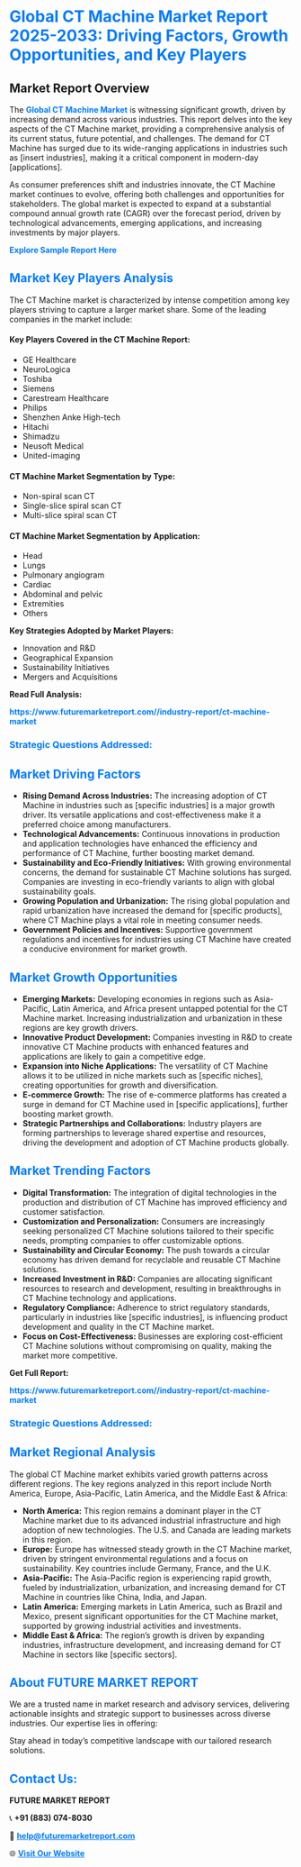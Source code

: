 <h1 style="color: #007BFF;">Global CT Machine Market Report 2025-2033: Driving Factors, Growth Opportunities, and Key Players</h1>

<section id="overview">
<h2>Market Report Overview</h2>
<p>The <a href="https://www.futuremarketreport.com//industry-report/ct-machine-market" style="color: #007BFF; text-decoration: none;"><strong>Global CT Machine Market</strong></a> is witnessing significant growth, driven by increasing demand across various industries. This report delves into the key aspects of the CT Machine market, providing a comprehensive analysis of its current status, future potential, and challenges. The demand for CT Machine has surged due to its wide-ranging applications in industries such as [insert industries], making it a critical component in modern-day [applications].</p>
<p>As consumer preferences shift and industries innovate, the CT Machine market continues to evolve, offering both challenges and opportunities for stakeholders. The global market is expected to expand at a substantial compound annual growth rate (CAGR) over the forecast period, driven by technological advancements, emerging applications, and increasing investments by major players.</p>
</section>

<section id="overview">
<p><a href="https://www.futuremarketreport.com//request-sample/reportId=80423" style="color: #007BFF; text-decoration: none;"><strong>Explore Sample Report Here</strong></a></p>
</section>

<section id="key-players">
<h2 style="color: #007BFF;">Market Key Players Analysis</h2>
<p>The CT Machine market is characterized by intense competition among key players striving to capture a larger market share. Some of the leading companies in the market include:</p>
<h4>Key Players Covered in the CT Machine Report:</h4>
<ul><li>GE Healthcare</li><li>NeuroLogica</li><li>Toshiba</li><li>Siemens</li><li>Carestream Healthcare</li><li>Philips</li><li>Shenzhen Anke High-tech</li><li>Hitachi</li><li>Shimadzu</li><li>Neusoft Medical</li><li>United-imaging</li></ul>
<h4>CT Machine Market Segmentation by Type:</h4>
<ul><li>Non-spiral scan CT</li><li>Single-slice spiral scan CT</li><li>Multi-slice spiral scan CT</li></ul>

<h4>CT Machine Market Segmentation by Application:</h4>
<ul><li>Head</li><li>Lungs</li><li>Pulmonary angiogram</li><li>Cardiac</li><li>Abdominal and pelvic</li><li>Extremities</li><li>Others</li></ul>
<p><strong>Key Strategies Adopted by Market Players:</strong></p>
<ul>
<li>Innovation and R&D</li>
<li>Geographical Expansion</li>
<li>Sustainability Initiatives</li>
<li>Mergers and Acquisitions</li>
</ul>
</section>

<section>
<p><strong>Read Full Analysis: </strong></p><a href="https://www.futuremarketreport.com//industry-report/ct-machine-market" style="color: #007BFF; text-decoration: none;"><strong>https://www.futuremarketreport.com//industry-report/ct-machine-market</strong></a>
<h3 style="color: #007BFF;">Strategic Questions Addressed:</h3>
</section>

<section id="driving-factors">
<h2 style="color: #007BFF;">Market Driving Factors</h2>
<ul>
<li><strong>Rising Demand Across Industries:</strong> The increasing adoption of CT Machine in industries such as [specific industries] is a major growth driver. Its versatile applications and cost-effectiveness make it a preferred choice among manufacturers.</li>
<li><strong>Technological Advancements:</strong> Continuous innovations in production and application technologies have enhanced the efficiency and performance of CT Machine, further boosting market demand.</li>
<li><strong>Sustainability and Eco-Friendly Initiatives:</strong> With growing environmental concerns, the demand for sustainable CT Machine solutions has surged. Companies are investing in eco-friendly variants to align with global sustainability goals.</li>
<li><strong>Growing Population and Urbanization:</strong> The rising global population and rapid urbanization have increased the demand for [specific products], where CT Machine plays a vital role in meeting consumer needs.</li>
<li><strong>Government Policies and Incentives:</strong> Supportive government regulations and incentives for industries using CT Machine have created a conducive environment for market growth.</li>
</ul>
</section>

<section id="growth-opportunities">
<h2 style="color: #007BFF;">Market Growth Opportunities</h2>
<ul>
<li><strong>Emerging Markets:</strong> Developing economies in regions such as Asia-Pacific, Latin America, and Africa present untapped potential for the CT Machine market. Increasing industrialization and urbanization in these regions are key growth drivers.</li>
<li><strong>Innovative Product Development:</strong> Companies investing in R&D to create innovative CT Machine products with enhanced features and applications are likely to gain a competitive edge.</li>
<li><strong>Expansion into Niche Applications:</strong> The versatility of CT Machine allows it to be utilized in niche markets such as [specific niches], creating opportunities for growth and diversification.</li>
<li><strong>E-commerce Growth:</strong> The rise of e-commerce platforms has created a surge in demand for CT Machine used in [specific applications], further boosting market growth.</li>
<li><strong>Strategic Partnerships and Collaborations:</strong> Industry players are forming partnerships to leverage shared expertise and resources, driving the development and adoption of CT Machine products globally.</li>
</ul>
</section>

<section id="trending-factors">
<h2 style="color: #007BFF;">Market Trending Factors</h2>
<ul>
<li><strong>Digital Transformation:</strong> The integration of digital technologies in the production and distribution of CT Machine has improved efficiency and customer satisfaction.</li>
<li><strong>Customization and Personalization:</strong> Consumers are increasingly seeking personalized CT Machine solutions tailored to their specific needs, prompting companies to offer customizable options.</li>
<li><strong>Sustainability and Circular Economy:</strong> The push towards a circular economy has driven demand for recyclable and reusable CT Machine solutions.</li>
<li><strong>Increased Investment in R&D:</strong> Companies are allocating significant resources to research and development, resulting in breakthroughs in CT Machine technology and applications.</li>
<li><strong>Regulatory Compliance:</strong> Adherence to strict regulatory standards, particularly in industries like [specific industries], is influencing product development and quality in the CT Machine market.</li>
<li><strong>Focus on Cost-Effectiveness:</strong> Businesses are exploring cost-efficient CT Machine solutions without compromising on quality, making the market more competitive.</li>
</ul>
</section>

<section>
<p><strong>Get Full Report: </strong></p><a href="https://www.futuremarketreport.com//industry-report/ct-machine-market" style="color: #007BFF; text-decoration: none;"><strong>https://www.futuremarketreport.com//industry-report/ct-machine-market</strong></a>
<h3 style="color: #007BFF;">Strategic Questions Addressed:</h3>
</section>


<section id="regional-analysis">
<h2 style="color: #007BFF;">Market Regional Analysis</h2>
<p>The global CT Machine market exhibits varied growth patterns across different regions. The key regions analyzed in this report include North America, Europe, Asia-Pacific, Latin America, and the Middle East & Africa:</p>
<ul>
<li><strong>North America:</strong> This region remains a dominant player in the CT Machine market due to its advanced industrial infrastructure and high adoption of new technologies. The U.S. and Canada are leading markets in this region.</li>
<li><strong>Europe:</strong> Europe has witnessed steady growth in the CT Machine market, driven by stringent environmental regulations and a focus on sustainability. Key countries include Germany, France, and the U.K.</li>
<li><strong>Asia-Pacific:</strong> The Asia-Pacific region is experiencing rapid growth, fueled by industrialization, urbanization, and increasing demand for CT Machine in countries like China, India, and Japan.</li>
<li><strong>Latin America:</strong> Emerging markets in Latin America, such as Brazil and Mexico, present significant opportunities for the CT Machine market, supported by growing industrial activities and investments.</li>
<li><strong>Middle East & Africa:</strong> The region’s growth is driven by expanding industries, infrastructure development, and increasing demand for CT Machine in sectors like [specific sectors].</li>
</ul>
</section>

<footer>
<h2 style="color: #007BFF;">About FUTURE MARKET REPORT</h2>
<p>We are a trusted name in market research and advisory services, delivering actionable insights and strategic support to businesses across diverse industries. Our expertise lies in offering:</p>

<p>Stay ahead in today’s competitive landscape with our tailored research solutions.</p>

<h2 style="color: #007BFF;">Contact Us:</h2>
<p><strong>FUTURE MARKET REPORT</strong></p>
<p>📞 <strong>+91 (883) 074-8030</strong></p>
<p>📧 <strong><a href="mailto:help@futuremarketreport.com" style="color: #007BFF;">help@futuremarketreport.com</a></strong></p>
<p>🌐 <strong><a href="https://www.futuremarketreport.com/" style="color: #007BFF;">Visit Our Website</a></strong></p>
</footer>